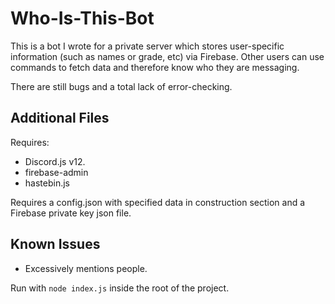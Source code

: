 # Who-Is-This-Bot
This is a bot I wrote for a private server which stores user-specific information (such as names or grade, etc) via Firebase.
Other users can use commands to fetch data and therefore know who they are messaging.

There are still bugs and a total lack of error-checking.

## Additional Files
Requires:
- Discord.js v12.
- firebase-admin
- hastebin.js

Requires a config.json with specified data in construction section and a Firebase private key json file.

## Known Issues
- Excessively mentions people.


Run with `node index.js` inside the root of the project.
